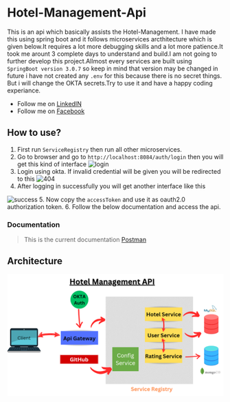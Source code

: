 # Hotel-Management-Api
This is an api which basically assists the Hotel-Management. I have made this using spring boot and it follows microservices arcthitecture which is given below.It requires a lot more debugging skills and a lot more patience.It took me arount 3 complete days to understand and build.I am not going to further develop this project.Allmost every services are built using  `SpringBoot version 3.0.7` so keep in mind that version may be changed in future i have not created any `.env` for this because there is no secret things. But i will change the OKTA secrets.Try to use it and have a happy coding experiance.

* Follow me on [LinkedIN](https://www.linkedin.com/in/abhisek-mohanty-3a2241235/)
* Follow me on [Facebook](https://www.facebook.com/abhisek.mohanty.79069/)

## How to use?
1. First run `ServiceRegistry` then run all other microservices.
2. Go to browser and go to `http://localhost:8084/auth/login` then you will get this kind of interface
   ![login](https://github.com/abhisekmohantychinua/Hotel-management-microservice/assets/86331203/5a32ccf1-1f92-4e12-b9d3-c1838730f47f)
3. Login using okta. If invalid credential will be given you will be redirected to this
  ![404](https://github.com/abhisekmohantychinua/Hotel-management-microservice/assets/86331203/e84ad051-7627-4228-a717-3981e8da579d)
4. After logging in successfully you will get another interface like this
  
![success](https://github.com/abhisekmohantychinua/Hotel-management-microservice/assets/86331203/0da6d671-0e8d-400b-b7f1-6c194b11ad08)
5. Now copy the `accessToken` and use it as oauth2.0 authorization token.
6. Follow the below documentation and access the api.

### Documentation
> This is the current documentation [Postman](https://documenter.getpostman.com/view/23395461/2s93m32NgY)


## Architecture
![alt](./architecture.png)
